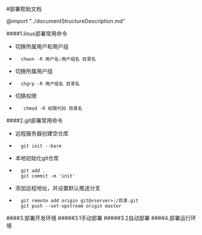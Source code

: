 #部署帮助文档
<!-- 文档结构说明 -->
@import "../documentStructureDescription.md"

####1.linux部署常用命令
- 切换所属用户和用户组
-       chwon -R 用户名:用户组名 目录名
- 切换所属用户组 
-       chgrp -R 用户组名 目录名
- 切换权限 
-        chmod -R 权限代码 目录名

####2.git部署常用命令
- 远程服务器创建空仓库
-       git init --bare
- 本地初始化git仓库
-       git add .
        git commit -m 'init'
- 添加远程地址，并设置默认推送分支
-       git remote add origin git@<server>:/目录.git
        git push --set-upstream origin master

####3.部署开发环境
#####3.1手动部署
#####3.2自动部署
####4.部署运行环境
